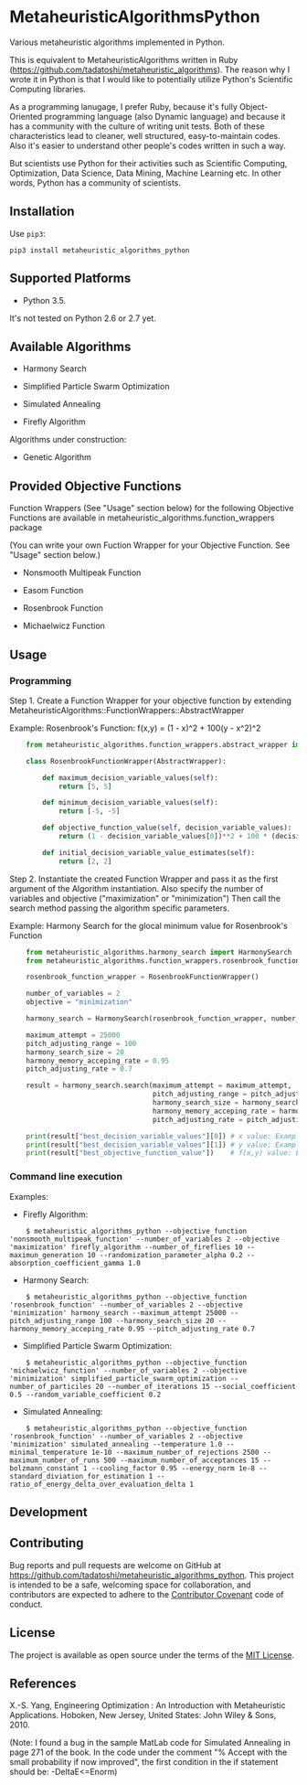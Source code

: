 # MetaheuristicAlgorithmsPython

Various metaheuristic algorithms implemented in Python.

This is equivalent to MetaheuristicAlgorithms written in Ruby (https://github.com/tadatoshi/metaheuristic_algorithms). The reason why I wrote it in Python is that I would like to potentially utilize Python's Scientific Computing libraries. 

As a programming lanugage, I prefer Ruby, because it's fully Object-Oriented programming language (also Dynamic language) and because it has a community with the culture of writing unit tests. Both of these characteristics lead to cleaner, well structured, easy-to-maintain codes. Also it's easier to understand other people's codes written in such a way. 

But scientists use Python for their activities such as Scientific Computing, Optimization, Data Science, Data Mining, Machine Learning etc. In other words, Python has a community of scientists.  

## Installation

Use ``pip3``:

```
pip3 install metaheuristic_algorithms_python
```

## Supported Platforms

* Python 3.5. 

It's not tested on Python 2.6 or 2.7 yet. 

## Available Algorithms

* Harmony Search

* Simplified Particle Swarm Optimization

* Simulated Annealing

* Firefly Algorithm

Algorithms under construction:

* Genetic Algorithm

## Provided Objective Functions

Function Wrappers (See "Usage" section below) for the following Objective Functions are available in metaheuristic_algorithms.function_wrappers package

(You can write your own Fuction Wrapper for your Objective Function. See "Usage" section below.)

* Nonsmooth Multipeak Function

* Easom Function

* Rosenbrook Function

* Michaelwicz Function

## Usage

### Programming

Step 1. Create a Function Wrapper for your objective function by extending MetaheuristicAlgorithms::FunctionWrappers::AbstractWrapper

   Example: Rosenbrook's Function: f(x,y) = (1 - x)^2 + 100(y - x^2)^2

```python
    from metaheuristic_algorithms.function_wrappers.abstract_wrapper import AbstractWrapper

    class RosenbrookFunctionWrapper(AbstractWrapper):

        def maximum_decision_variable_values(self):
            return [5, 5]

        def minimum_decision_variable_values(self):
            return [-5, -5]

        def objective_function_value(self, decision_variable_values):
            return (1 - decision_variable_values[0])**2 + 100 * (decision_variable_values[1] - decision_variable_values[0]**2)**2

        def initial_decision_variable_value_estimates(self):
            return [2, 2]
```

Step 2. Instantiate the created Function Wrapper and pass it as the first argument of the Algorithm instantiation. 
        Also specify the number of variables and objective ("maximization" or "minimization")
        Then call the search method passing the algorithm specific parameters. 

   Example: Harmony Search for the glocal minimum value for Rosenbrook's Function

```python
    from metaheuristic_algorithms.harmony_search import HarmonySearch
    from metaheuristic_algorithms.function_wrappers.rosenbrook_function_wrapper import RosenbrookFunctionWrapper

    rosenbrook_function_wrapper = RosenbrookFunctionWrapper()

    number_of_variables = 2
    objective = "minimization"

    harmony_search = HarmonySearch(rosenbrook_function_wrapper, number_of_variables, objective)

    maximum_attempt = 25000
    pitch_adjusting_range = 100
    harmony_search_size = 20
    harmony_memory_acceping_rate = 0.95
    pitch_adjusting_rate = 0.7

    result = harmony_search.search(maximum_attempt = maximum_attempt, 
                                   pitch_adjusting_range = pitch_adjusting_range, 
                                   harmony_search_size = harmony_search_size, 
                                   harmony_memory_acceping_rate = harmony_memory_acceping_rate, 
                                   pitch_adjusting_rate = pitch_adjusting_rate)

    print(result["best_decision_variable_values"][0]) # x value: Example: 1.0112
    print(result["best_decision_variable_values"][1]) # y value: Example: 0.9988
    print(result["best_objective_function_value"])    # f(x,y) value: Example: 0.0563    
```

### Command line execution

Examples: 

* Firefly Algorithm:
```
    $ metaheuristic_algorithms_python --objective_function 'nonsmooth_multipeak_function' --number_of_variables 2 --objective 'maximization' firefly_algorithm --number_of_fireflies 10 --maximun_generation 10 --randomization_parameter_alpha 0.2 --absorption_coefficient_gamma 1.0
```    

* Harmony Search:
```
    $ metaheuristic_algorithms_python --objective_function 'rosenbrook_function' --number_of_variables 2 --objective 'minimization' harmony_search --maximum_attempt 25000 --pitch_adjusting_range 100 --harmony_search_size 20 --harmony_memory_acceping_rate 0.95 --pitch_adjusting_rate 0.7
```    

* Simplified Particle Swarm Optimization:
```
    $ metaheuristic_algorithms_python --objective_function 'michaelwicz_function' --number_of_variables 2 --objective 'minimization' simplified_particle_swarm_optimization --number_of_particiles 20 --number_of_iterations 15 --social_coefficient 0.5 --random_variable_coefficient 0.2
```    

* Simulated Annealing:
```
    $ metaheuristic_algorithms_python --objective_function 'rosenbrook_function' --number_of_variables 2 --objective 'minimization' simulated_annealing --temperature 1.0 --minimal_temperature 1e-10 --maximum_number_of_rejections 2500 --maximum_number_of_runs 500 --maximum_number_of_acceptances 15 --bolzmann_constant 1 --cooling_factor 0.95 --energy_norm 1e-8 --standard_diviation_for_estimation 1 --ratio_of_energy_delta_over_evaluation_delta 1
```

## Development



## Contributing

Bug reports and pull requests are welcome on GitHub at https://github.com/tadatoshi/metaheuristic_algorithms_python. This project is intended to be a safe, welcoming space for collaboration, and contributors are expected to adhere to the [Contributor Covenant](contributor-covenant.org) code of conduct.


## License

The project is available as open source under the terms of the [MIT License](http://opensource.org/licenses/MIT).

## References

X.-S. Yang, Engineering Optimization : An Introduction with Metaheuristic Applications. Hoboken, New Jersey, United States: John Wiley & Sons, 2010.

(Note: I found a bug in the sample MatLab code for Simulated Annealing in page 271 of the book. 
       In the code under the comment "% Accept with the small probability if now improved", 
       the first condition in the if statement should be: -DeltaE<=Enorm)

